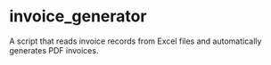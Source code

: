 # invoice_generator
 A script that reads invoice records from Excel files and automatically generates PDF invoices.
